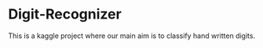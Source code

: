 # Digit-Recognizer

This is a kaggle project where our main aim is to classify hand written digits.
